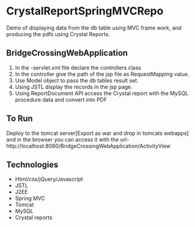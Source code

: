 CrystalReportSpringMVCRepo
==================
Demo of displaying data from the db table using MVC frame work, and producing the pdfs using Crystal Reports.

BridgeCrossingWebApplication
-------
1. In the -servlet.xml file declare the controllers class
2. In the controller give the path of the jsp file as RequestMapping value.
3. Use Model object to pass the db tables result set.
4. Using JSTL display the records in the jsp page.
5. Using ReportDocument API access the Crystal report with the MySQL procedure data and convert into PDF
   
To Run
-------
Deploy to the tomcat server[Export as war and drop in tomcats webapps] and in the browser you can access it with the url-  http://localhost:8080/BridgeCrossingWebApplication/ActivityView 

Technologies
---------
- Html/css/jQuery/Javascript
- JSTL
- J2EE
- Spring MVC
- Tomcat
- MySQL
- Crystal reports






